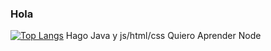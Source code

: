 ### Hola 
[![Top Langs](https://github-readme-stats.vercel.app/api/top-langs/?username=ThePowerdinoDeluxe990&langs_count=12)](https://github.com/ThePowerdinoDeluxe990/github-readme-stats)
Hago Java y js/html/css
Quiero Aprender Node
<!--
**ThePowerdinoDeluxe990/ThePowerdinoDeluxe990** is a ✨ _special_ ✨ repository because its `README.md` (this file) appears on your GitHub profile.

Here are some ideas to get you started:

- 🔭 I’m currently working on ...
- 🌱 I’m currently learning ...
- 👯 I’m looking to collaborate on ...
- 🤔 I’m looking for help with ...
- 💬 Ask me about ...
- 📫 How to reach me: ...
- 😄 Pronouns: ...
- ⚡ Fun fact: ...
-->
